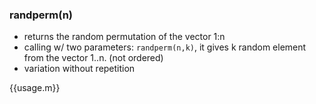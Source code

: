 ### randperm(n)
- returns the random permutation of the vector 1:n
- calling w/ two parameters: `randperm(n,k)`, it gives k random element 
from the vector 1..n. (not ordered)
- variation without repetition

{{usage.m}}
